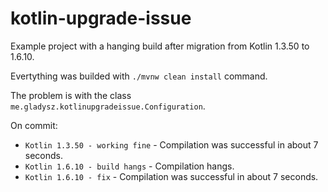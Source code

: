 # kotlin-upgrade-issue
Example project with a hanging build after migration from Kotlin 1.3.50 to 1.6.10.

Evertything was builded with `./mvnw clean install` command.

The problem is with the class `me.gladysz.kotlinupgradeissue.Configuration`.

On commit:
* `Kotlin 1.3.50 - working fine` - Compilation was successful in about 7 seconds.
* `Kotlin 1.6.10 - build hangs` - Compilation hangs.
* `Kotlin 1.6.10 - fix` - Compilation was successful in about 7 seconds.
